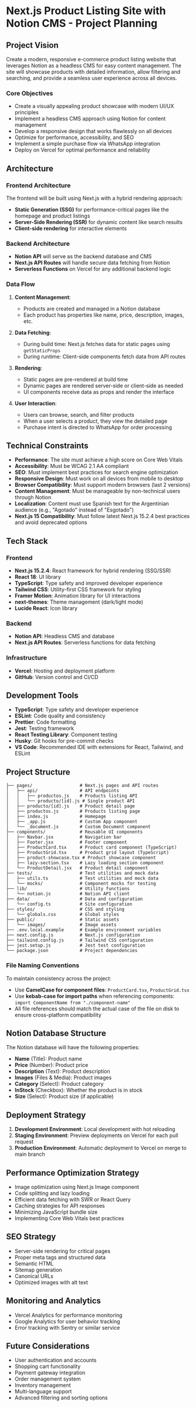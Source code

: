 # Next.js Product Listing Site with Notion CMS - Project Planning

## Project Vision

Create a modern, responsive e-commerce product listing website that leverages Notion as a headless CMS for easy content management. The site will showcase products with detailed information, allow filtering and searching, and provide a seamless user experience across all devices.

### Core Objectives

- Create a visually appealing product showcase with modern UI/UX principles
- Implement a headless CMS approach using Notion for content management
- Develop a responsive design that works flawlessly on all devices
- Optimize for performance, accessibility, and SEO
- Implement a simple purchase flow via WhatsApp integration
- Deploy on Vercel for optimal performance and reliability

## Architecture

### Frontend Architecture

The frontend will be built using Next.js with a hybrid rendering approach:

- **Static Generation (SSG)** for performance-critical pages like the homepage and product listings
- **Server-Side Rendering (SSR)** for dynamic content like search results
- **Client-side rendering** for interactive elements

### Backend Architecture

- **Notion API** will serve as the backend database and CMS
- **Next.js API Routes** will handle secure data fetching from Notion
- **Serverless Functions** on Vercel for any additional backend logic

### Data Flow

1. **Content Management**:
   - Products are created and managed in a Notion database
   - Each product has properties like name, price, description, images, etc.

2. **Data Fetching**:
   - During build time: Next.js fetches data for static pages using `getStaticProps`
   - During runtime: Client-side components fetch data from API routes

3. **Rendering**:
   - Static pages are pre-rendered at build time
   - Dynamic pages are rendered server-side or client-side as needed
   - UI components receive data as props and render the interface

4. **User Interaction**:
   - Users can browse, search, and filter products
   - When a user selects a product, they view the detailed page
   - Purchase intent is directed to WhatsApp for order processing

## Technical Constraints

- **Performance**: The site must achieve a high score on Core Web Vitals
- **Accessibility**: Must be WCAG 2.1 AA compliant
- **SEO**: Must implement best practices for search engine optimization
- **Responsive Design**: Must work on all devices from mobile to desktop
- **Browser Compatibility**: Must support modern browsers (last 2 versions)
- **Content Management**: Must be manageable by non-technical users through Notion
- **Localization**: Content must use Spanish text for the Argentinian audience (e.g., "Agotado" instead of "Esgotado")
- **Next.js 15 Compatibility**: Must follow latest Next.js 15.2.4 best practices and avoid deprecated options

## Tech Stack

### Frontend

- **Next.js 15.2.4**: React framework for hybrid rendering (SSG/SSR) 
- **React 18**: UI library
- **TypeScript**: Type safety and improved developer experience
- **Tailwind CSS**: Utility-first CSS framework for styling
- **Framer Motion**: Animation library for UI interactions
- **next-themes**: Theme management (dark/light mode)
- **Lucide React**: Icon library

### Backend

- **Notion API**: Headless CMS and database
- **Next.js API Routes**: Serverless functions for data fetching

### Infrastructure

- **Vercel**: Hosting and deployment platform
- **GitHub**: Version control and CI/CD

## Development Tools

- **TypeScript**: Type safety and developer experience
- **ESLint**: Code quality and consistency
- **Prettier**: Code formatting
- **Jest**: Testing framework
- **React Testing Library**: Component testing
- **Husky**: Git hooks for pre-commit checks
- **VS Code**: Recommended IDE with extensions for React, Tailwind, and ESLint

## Project Structure

```
├── pages/                  # Next.js pages and API routes
│   ├── api/                # API endpoints
│   │   ├── productos.js    # Products listing API
│   │   └── producto/[id].js # Single product API
│   ├── producto/[id].js    # Product detail page
│   ├── productos.js        # Products listing page
│   ├── index.js            # Homepage
│   ├── _app.js             # Custom App component
│   └── _document.js        # Custom Document component
├── components/             # Reusable UI components
│   ├── Navbar.jsx          # Navigation bar
│   ├── Footer.jsx          # Footer component
│   ├── ProductCard.tsx     # Product card component (TypeScript)
│   ├── ProductGrid.tsx     # Product grid layout (TypeScript)
│   ├── product-showcase.tsx # Product showcase component
│   ├── lazy-section.tsx    # Lazy loading section component
│   └── ProductDetail.jsx   # Product detail component
├── tests/                  # Test utilities and mock data
│   ├── utils.ts            # Test utilities and mock data
│   └── mocks/              # Component mocks for testing
├── lib/                    # Utility functions
│   └── notion.js           # Notion API client
├── data/                   # Data and configuration
│   └── config.ts           # Site configuration
├── styles/                 # CSS and styling
│   └── globals.css         # Global styles
├── public/                 # Static assets
│   └── images/             # Image assets
├── .env.local.example      # Example environment variables
├── next.config.js          # Next.js configuration
├── tailwind.config.js      # Tailwind CSS configuration
├── jest.setup.js           # Jest test configuration
└── package.json            # Project dependencies
```

### File Naming Conventions

To maintain consistency across the project:

- Use **CamelCase for component files**: `ProductCard.tsx`, `ProductGrid.tsx`
- Use **kebab-case for import paths** when referencing components: `import ComponentName from "./component-name"`
- All file references should match the actual case of the file on disk to ensure cross-platform compatibility

## Notion Database Structure

The Notion database will have the following properties:

- **Name** (Title): Product name
- **Price** (Number): Product price
- **Description** (Text): Product description
- **Images** (Files & Media): Product images
- **Category** (Select): Product category
- **InStock** (Checkbox): Whether the product is in stock
- **Size** (Select): Product size (if applicable)

## Deployment Strategy

1. **Development Environment**: Local development with hot reloading
2. **Staging Environment**: Preview deployments on Vercel for each pull request
3. **Production Environment**: Automatic deployment to Vercel on merge to main branch

## Performance Optimization Strategy

- Image optimization using Next.js Image component
- Code splitting and lazy loading
- Efficient data fetching with SWR or React Query
- Caching strategies for API responses
- Minimizing JavaScript bundle size
- Implementing Core Web Vitals best practices

## SEO Strategy

- Server-side rendering for critical pages
- Proper meta tags and structured data
- Semantic HTML
- Sitemap generation
- Canonical URLs
- Optimized images with alt text

## Monitoring and Analytics

- Vercel Analytics for performance monitoring
- Google Analytics for user behavior tracking
- Error tracking with Sentry or similar service

## Future Considerations

- User authentication and accounts
- Shopping cart functionality
- Payment gateway integration
- Order management system
- Inventory management
- Multi-language support
- Advanced filtering and sorting options
